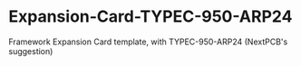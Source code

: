 # Expansion-Card-TYPEC-950-ARP24
Framework Expansion Card template, with TYPEC-950-ARP24 (NextPCB's suggestion)
